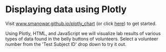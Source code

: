 # Displaying data using Plotly
Visit www.smanowar.github.io/plotly_chart (or click <a href ="www.smanowar.github.io/plotly_chart">here</a>) to get started.

Using Plotly, HTML, and JavaScript we will visualize lab results of various types of data found in the belly buttons of volunteers. Select a volunteer number from the 'Test Subject ID' drop down to try it out. 
